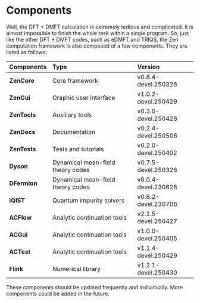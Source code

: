 # Components

Well, the DFT + DMFT calculation is extremely tedious and complicated. It is almost impossible to finish the whole task within a single program. So, just like the other DFT + DMFT codes, such as eDMFT and TRIQS, the Zen computation framework is also composed of a few components. They are listed as follows:

| Components | Type | Version |
| :--------- | :--- | :-------|
| **ZenCore**  | Core framework                    | v0.8.4-devel.250326 |
| **ZenGui**   | Graphic user interface            | v1.0.2-devel.250429 |
| **ZenTools** | Auxiliary tools                   | v0.3.0-devel.250428 |
| **ZenDocs**  | Documentation                     | v0.2.4-devel.250506 |
| **ZenTests** | Tests and tutorials               | v0.2.0-devel.250402 |
| **Dyson**    | Dynamical mean-field theory codes | v0.7.5-devel.250326 |
| **DFermion** | Dynamical mean-field theory codes | v0.0.4-devel.230628 |
| **iQIST**    | Quantum impurity solvers          | v0.8.2-devel.230706 |
| **ACFlow**   | Analytic continuation tools       | v2.1.5-devel.250427 |
| **ACGui**    | Analytic continuation tools       | v1.0.0-devel.250405 |
| **ACTest**   | Analytic continuation tools       | v1.1.4-devel.250429 |
| **Flink**    | Numerical library                 | v1.2.1-devel.250430 |

These components should be updated frequently and individually. More components could be added in the future.
